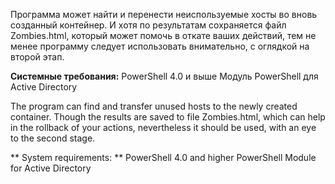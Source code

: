 Программа может найти и перенести неиспользуемые хосты во вновь созданный контейнер. И хотя по результатам сохраняется файл Zombies.html, который может помочь в откате ваших действий, тем не менее программу следует использовать внимательно, с оглядкой на второй этап.

**Системные требования:**
PowerShell 4.0 и выше
Модуль PowerShell для Active Directory



The program can find and transfer unused hosts to the newly created container. Though the results are saved to file Zombies.html, which can help in the rollback of your actions, nevertheless it should be used, with an eye to the second stage.

** System requirements: **
PowerShell 4.0 and higher
PowerShell Module for Active Directory
